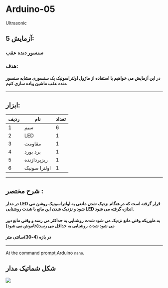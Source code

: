 # Arduino-05
Ultrasonic
## آزمایش 5:
### سنسور دنده عقب
### هدف:
#### در این آزمایش می خواهیم با استفاده از ماژول اولتراسونیک یک سنسوری مشابه سنسور دنده عقب ماشین پیاده سازی کنیم.
---
## ابزار:
|ردیف|نام|تعداد|
|----|----|----|
|1|سیم|6|
|2|LED|1|
|3|مقاومت|1|
|4|برد بورد|1|
|5|ریزپردازنده|1|
|6|اولترا سونیک|1|

---
## شرح مختصر :
#### در مدار LED قرار گرفته است که در هنگام نزدیک شدن مانعی به اولتراسونیک روشن می شود و نزدیک شدن این مانع با شدت روشنایی LED اندازه گرفته می شود.
#### به طوریکه وقتی مانع نزدیک می شود شدت روشنایی به حداکثر می رسد و وقتی مانع دور می شود شدت روشنایی به حداقل می رسد(خاموش می شود)
#### در بازه (4-30)سانتی متر
---
At the command prompt,Arduino `nano`.
## شکل شماتیک مدار
![](/Mediia/imgfade.jpg)

